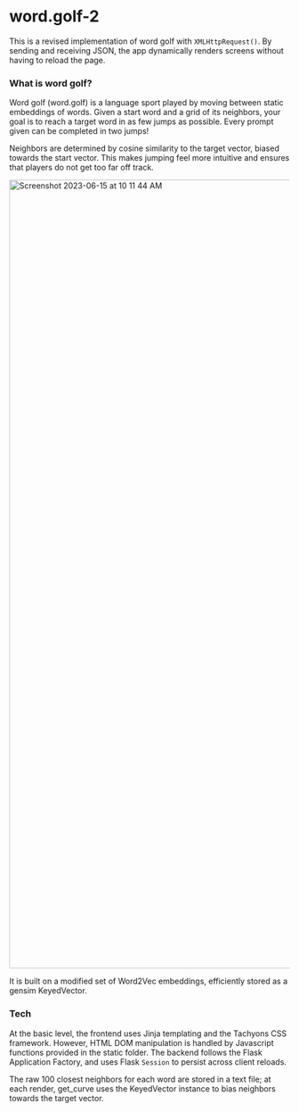 # word.golf-2
This is a revised implementation of word golf with `XMLHttpRequest()`. By sending and receiving JSON, the app dynamically renders screens without having to reload the page.

### What is word golf?
Word golf (word.golf) is a language sport played by moving between static embeddings of words. Given a start word and a grid of its neighbors, your goal is to reach a target word in as few jumps as possible. Every prompt given can be completed in two jumps!

Neighbors are determined by cosine similarity to the target vector, biased towards the start vector. This makes jumping feel more intuitive and ensures that players do not get too far off track.

<img width="1414" alt="Screenshot 2023-06-15 at 10 11 44 AM" src="https://github.com/rkique/word.golf-2/assets/46641307/c9d9081c-c41b-43db-bf5b-027c3dc9025e">

It is built on a modified set of Word2Vec embeddings, efficiently stored as a gensim KeyedVector. 

### Tech
At the basic level, the frontend uses Jinja templating and the Tachyons CSS framework. However, HTML DOM manipulation is handled by Javascript functions provided in the static folder. The backend follows the Flask Application Factory, and uses Flask `Session` to persist across client reloads. 

The raw 100 closest neighbors for each word are stored in a text file; at each render, get_curve uses the KeyedVector instance to bias neighbors towards the target vector.
